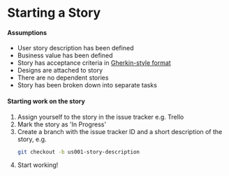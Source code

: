 # Starting a Story

#### Assumptions
* User story description has been defined
* Business value has been defined
* Story has acceptance criteria in [Gherkin-style format](https://martinfowler.com/bliki/GivenWhenThen.html)
* Designs are attached to story
* There are no dependent stories
* Story has been broken down into separate tasks

#### Starting work on the story
1. Assign yourself to the story in the issue tracker e.g. Trello
1. Mark the story as 'In Progress'
1. Create a branch with the issue tracker ID and a short description of the story, e.g. 
   ```bash
   git checkout -b us001-story-description
   ```
1. Start working!
